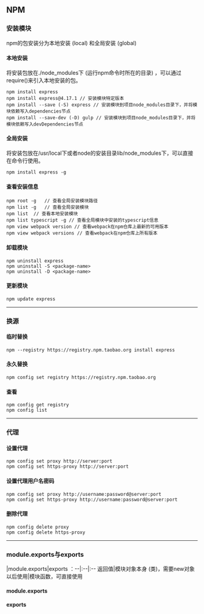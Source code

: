 ## NPM

### 安装模块
npm的包安装分为本地安装 (local) 和全局安装 (global)
#### 本地安装
将安装包放在./node_modules下 (运行npm命令时所在的目录) ，可以通过require()来引入本地安装的包。
```
npm install express
npm install express@4.17.1 // 安装模块特定版本
npm install --save (-S) express // 安装模块到项目node_modules目录下，并将模块依赖写入dependencies节点
npm install --save-dev (-D) gulp // 安装模块到项目node_modules目录下，并将模块依赖写入devDependencies节点
```
#### 全局安装
将安装包放在/usr/local下或者node的安装目录lib/node_modules下，可以直接在命令行使用。
```
npm install express -g
```
#### 查看安装信息
```
npm root -g   // 查看全局安装模块路径
npm list -g   // 查看全局安装模块
npm list  // 查看本地安装模块
npm list typescript -g // 查看全局模块中安装的typescript信息
npm view webpack version // 查看webpack在npm仓库上最新的可用版本
npm view webpack versions // 查看webpack在npm仓库上所有版本
```
#### 卸载模块
```
npm uninstall express
npm uninstall -S <package-name>
npm uninstall -D <package-name>
```
#### 更新模块
```
npm update express
```

***

### 换源
#### 临时替换
```
npm --registry https://registry.npm.taobao.org install express
```
#### 永久替换
```
npm config set registry https://registry.npm.taobao.org
```
#### 查看
```
npm config get registry
npm config list
```

***

### 代理
#### 设置代理
```
npm config set proxy http://server:port
npm config set https-proxy http://server:port
```
#### 设置代理用户名密码
```
npm config set proxy http://username:password@server:port
npm config set https-proxy http://username:password@server:port
```
#### 删除代理
```
npm config delete proxy
npm config delete https-proxy
```

***

### module.exports与exports
|module.exports|exports
：--|:--|:--
返回值|模块对象本身 (类)，需要new对象以后使用|模块函数，可直接使用

#### module.exports
#### exports
